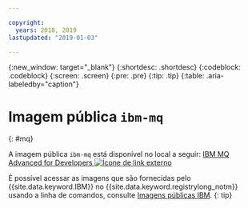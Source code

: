 ```yaml
---

copyright:
  years: 2018, 2019
lastupdated: "2019-01-03"

---
```


{:new_window: target="_blank"}
{:shortdesc: .shortdesc}
{:codeblock: .codeblock}
{:screen: .screen}
{:pre: .pre}
{:tip: .tip}
{:table: .aria-labeledby="caption"}

# Imagem pública `ibm-mq`
{: #mq}

A imagem pública `ibm-mq` está disponível no local a seguir: [IBM MQ Advanced for Developers ![Ícone de link externo](../../../icons/launch-glyph.svg "Ícone de link externo")](https://hub.docker.com/r/ibmcom/mq/)

É possível acessar as imagens que são fornecidas pelo {{site.data.keyword.IBM}} no {{site.data.keyword.registrylong_notm}} usando a linha de comandos, consulte [Imagens públicas IBM](/docs/services/Registry/registry_public_images.html#public_images).
{: tip}
